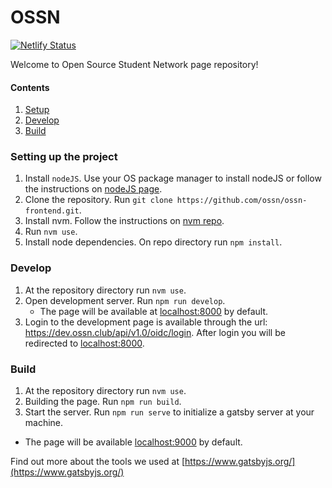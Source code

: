 # OSSN

[![Netlify Status](https://api.netlify.com/api/v1/badges/f7dbf76a-4d86-45cd-b150-2ab3adb90f2a/deploy-status)](https://app.netlify.com/sites/zen-euclid-6d318e/deploys)

Welcome to Open Source Student Network page repository!


#### Contents
1. [Setup](#setup)
2. [Develop](#develop)
3. [Build](#build)


### <a name="setup"></a>Setting up the project
1. Install `nodeJS`. Use your OS package manager to install nodeJS or follow the instructions on [nodeJS page](https://nodejs.org/en/download/).
2. Clone the repository. Run `git clone https://github.com/ossn/ossn-frontend.git`.
3. Install nvm. Follow the instructions on [nvm repo](https://github.com/creationix/nvm#installation).
4. Run `nvm use`.
5. Install node dependencies. On repo directory run `npm install`.

### <a name="develop"></a> Develop
1. At the repository directory run `nvm use`.
2. Open development server. Run `npm run develop`.
   - The page will be available at [localhost:8000](htpp://localhost:8000) by default.
3. Login to the development page is available through the url: https://dev.ossn.club/api/v1.0/oidc/login. 
After login you will be redirected to [localhost:8000](htpp://localhost:8000).
  

### <a name="build"></a> Build

1. At the repository directory run `nvm use`.
2. Building the page. Run `npm run build`.
3. Start the server. Run `npm run serve` to initialize a gatsby server at your machine.
- The page will be available  [localhost:9000](http://localhost:9000) by default.


Find out more about the tools we used at [https://www.gatsbyjs.org/](https://www.gatsbyjs.org/)
